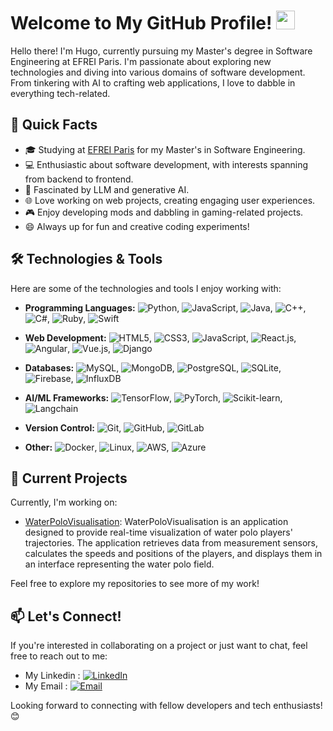 # Welcome to My GitHub Profile! <img src="https://media.giphy.com/media/hvRJCLFzcasrR4ia7z/giphy.gif" width="30px"/>

Hello there!
I'm Hugo, currently pursuing my Master's degree in Software Engineering at EFREI Paris. I'm passionate about exploring new technologies and diving into various domains of software development. From tinkering with AI to crafting web applications, I love to dabble in everything tech-related.

## 🚀 Quick Facts

- 🎓 Studying at [EFREI Paris](https://www.efrei.fr/) for my Master's in Software Engineering.
- 💻 Enthusiastic about software development, with interests spanning from backend to frontend.
- 🤖 Fascinated by LLM and generative AI.
- 🌐 Love working on web projects, creating engaging user experiences.
- 🎮 Enjoy developing mods and dabbling in gaming-related projects.
- 😄 Always up for fun and creative coding experiments!

## 🛠️ Technologies & Tools

Here are some of the technologies and tools I enjoy working with:

- **Programming Languages:** ![Python](https://img.shields.io/badge/-Python-3776AB?style=flat-square&logo=python&logoColor=white), ![JavaScript](https://img.shields.io/badge/-JavaScript-F7DF1E?style=flat-square&logo=javascript&logoColor=black), ![Java](https://img.shields.io/badge/-Java-007396?style=flat-square&logo=java&logoColor=white), ![C++](https://img.shields.io/badge/-C++-00599C?style=flat-square&logo=c%2B%2B&logoColor=white), ![C#](https://img.shields.io/badge/-C%23-239120?style=flat-square&logo=c-sharp&logoColor=white), ![Ruby](https://img.shields.io/badge/-Ruby-CC342D?style=flat-square&logo=ruby&logoColor=white), ![Swift](https://img.shields.io/badge/-Swift-FA7343?style=flat-square&logo=swift&logoColor=white)

- **Web Development:** ![HTML5](https://img.shields.io/badge/-HTML5-E34F26?style=flat-square&logo=html5&logoColor=white), ![CSS3](https://img.shields.io/badge/-CSS3-1572B6?style=flat-square&logo=css3&logoColor=white), ![JavaScript](https://img.shields.io/badge/-JavaScript-F7DF1E?style=flat-square&logo=javascript&logoColor=black), ![React.js](https://img.shields.io/badge/-React.js-61DAFB?style=flat-square&logo=react&logoColor=white), ![Angular](https://img.shields.io/badge/-Angular-DD0031?style=flat-square&logo=angular&logoColor=white), ![Vue.js](https://img.shields.io/badge/-Vue.js-4FC08D?style=flat-square&logo=vue.js&logoColor=white), ![Django](https://img.shields.io/badge/-Django-092E20?style=flat-square&logo=django&logoColor=white)

- **Databases:** ![MySQL](https://img.shields.io/badge/-MySQL-4479A1?style=flat-square&logo=mysql&logoColor=white), ![MongoDB](https://img.shields.io/badge/-MongoDB-47A248?style=flat-square&logo=mongodb&logoColor=white), ![PostgreSQL](https://img.shields.io/badge/-PostgreSQL-336791?style=flat-square&logo=postgresql&logoColor=white), ![SQLite](https://img.shields.io/badge/-SQLite-003B57?style=flat-square&logo=sqlite&logoColor=white), ![Firebase](https://img.shields.io/badge/-Firebase-FFCA28?style=flat-square&logo=firebase&logoColor=black), ![InfluxDB](https://img.shields.io/badge/-InfluxDB-22ADF6?style=flat-square&logo=influxdb&logoColor=white)

- **AI/ML Frameworks:** ![TensorFlow](https://img.shields.io/badge/-TensorFlow-FF6F00?style=flat-square&logo=tensorflow&logoColor=white), ![PyTorch](https://img.shields.io/badge/-PyTorch-EE4C2C?style=flat-square&logo=pytorch&logoColor=white), ![Scikit-learn](https://img.shields.io/badge/-Scikit--learn-F7931E?style=flat-square&logo=scikit-learn&logoColor=white), ![Langchain](https://img.shields.io/badge/-Langchain-333333?style=flat-square)


- **Version Control:** ![Git](https://img.shields.io/badge/-Git-F05032?style=flat-square&logo=git&logoColor=white), ![GitHub](https://img.shields.io/badge/-GitHub-181717?style=flat-square&logo=github&logoColor=white), ![GitLab](https://img.shields.io/badge/-GitLab-FCA121?style=flat-square&logo=gitlab&logoColor=white)

- **Other:** ![Docker](https://img.shields.io/badge/-Docker-2496ED?style=flat-square&logo=docker&logoColor=white), ![Linux](https://img.shields.io/badge/-Linux-FCC624?style=flat-square&logo=linux&logoColor=black), ![AWS](https://img.shields.io/badge/-AWS-232F3E?style=flat-square&logo=amazon-aws&logoColor=white), ![Azure](https://img.shields.io/badge/-Azure-0089D6?style=flat-square&logo=microsoft-azure&logoColor=white)


## 🌱 Current Projects

Currently, I'm working on:

- [WaterPoloVisualisation](https://github.com/PaladinSkyland/WaterPoloVisualisation): WaterPoloVisualisation is an application designed to provide real-time visualization of water polo players' trajectories. The application retrieves data from measurement sensors, calculates the speeds and positions of the players, and displays them in an interface representing the water polo field.

Feel free to explore my repositories to see more of my work!

## 📫 Let's Connect!

If you're interested in collaborating on a project or just want to chat, feel free to reach out to me:

- My Linkedin : [![LinkedIn](https://img.shields.io/badge/-LinkedIn-0077B5?style=flat-square&logo=linkedin&logoColor=white)](https://www.linkedin.com/in/hugo-parmentier-2837b71b6/)
- My Email    : [![Email](https://img.shields.io/badge/-Email-D14836?style=flat-square&logo=gmail&logoColor=white)](mailto:hugo.parmentier@efrei.net)

Looking forward to connecting with fellow developers and tech enthusiasts! 😊
